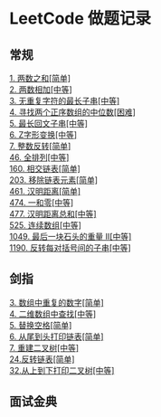 # LeetCode 做题记录

## 常规 

[1. 两数之和[简单]](./note/1.md)<br/>
[2. 两数相加[中等]](./note/2.md)<br/>
[3. 无重复字符的最长子串[中等]](./note/3.md)<br/>
[4. 寻找两个正序数组的中位数[困难]](./note/4.md)<br/>
[5. 最长回文子串[中等]](./note/5.md)<br/>
[6. Z字形变换[中等]](./note/6.md)<br/>
[7. 整数反转[简单]](./note/7.md)<br/>
[46. 全排列[中等]](./note/46.md)<br/>
[160. 相交链表[简单]](./note/160.md)<br/>
[203. 移除链表元素[简单]](./note/203.md)<br/>
[461. 汉明距离[简单]](./note/461.md)<br/>
[474. 一和零[中等]](./note/474.md)<br/>
[477. 汉明距离总和[中等]](./note/477.md)<br/>
[525. 连续数组[中等]](./note/525.md)<br/>
[1049. 最后一块石头的重量 II[中等]](./note/1049.md)<br/>
[1190. 反转每对括号间的子串[中等]](./note/1190.md)<br/>

## 剑指

[3. 数组中重复的数字[简单]](./note/sf_3.md)<br/>
[4. 二维数组中查找[中等]](./note/sf_4.md)<br/>
[5. 替换空格[简单]](./note/sf_5.md)<br/>
[6. 从尾到头打印链表[简单]](./note/sf_6.md)<br/>
[7. 重建二叉树[中等]](./note/sf_7.md)<br/>
[24.反转链表[简单]](./note/sf_24.md)<br/>
[32.从上到下打印二叉树[中等]](./note/sf_32.md)<br/>

## 面试金典